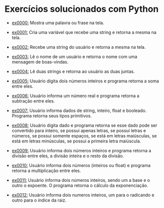 # Exercícios solucionados com Python

- [ex0000:](exercicio_py/ex0000_print.py) Mostra uma palavra ou frase na tela.

- [ex0001:](exercicio_py/ex0001_variavel.py) Cria uma variável que recebe uma string e retorna a mesma na tela.

- [ex0002:](exercicio_py/ex0002_input.py) Recebe uma string do usuário e retorna a mesma na tela.

- [ex0003:](exercicio_py/ex0003_print_formatado.py) Lê o nome de um usuário e retorna o nome com uma mensagem de boas-vindas.

- [ex0004:](exercicio_py/ex0004_concat_string.py) Lê duas strings e retorna ao usuário as duas juntas.

- [ex0005:](exercicio_py/ex0005_int_soma.py) Usuário digita dois números inteiros e programa retorna a soma entre eles.

- [ex0006:](exercicio_py/ex0006_float_subtracao.py) Usuário informa um número real e programa retorna a subtração entre eles.

- [ex0007:](exercicio_py/ex0007_tipo.py) Usuário informa dados de string, inteiro, float e booleado. Programa retorna seus tipos primitivos.

- [ex0008:](exercicio_py/ex0008_isalgumacoisa.py) Usuário digita dado e programa retorna se esse dado pode ser convertido para inteiro, se possui apenas letras, se possui letras e números, se possui somente espaços, se está em letras maiúsculas, se está em letras minúsculas, se possui a primeira letra maiúscula. 

- [ex0009:](exercicio_py/ex0009_divisao.py) Usuário informa dois números inteiros e programa retorna a divisão entre eles, a divisão inteira e o resto da divisão.

- [ex0010:](exercicio_py/ex0010_multiplicacao.py) Usuário informa dois números (inteiros ou float) e programa retorna a multiplicação entre eles.

- [ex0011:](exercicio_py/ex0011_potenciacao.py) Usuário informa dois números inteiros, sendo um a base e o outro o expoente. O programa retorna o cálculo da exponenciação.

- [ex0012:](exercicio_py/ex0012_radiciacao.py) Usuário informa dois numeros inteiros, um para o radicando e outro para o índice da raiz.
